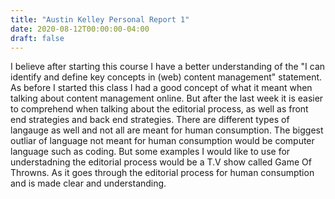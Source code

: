 ```yaml
---
title: "Austin Kelley Personal Report 1"
date: 2020-08-12T00:00:00-04:00
draft: false
---
```


I believe after starting this course I have a better understanding of the "I can identify and define key concepts in (web) content management" statement. As before I started this class I had a good concept of what it meant when talking about content management online. But after the last week it is easier to comprehend when talking about the editorial process, as well as front end strategies and back end strategies. There are different types of langauge as well and not all are meant for human consumption. The biggest outliar of language not meant for human consumption would be computer language such as coding. But some examples I would like to use for understadning the editorial process would be a T.V show called Game Of Throwns. As it goes through the editorial process for human consumption and is made clear and understanding.
